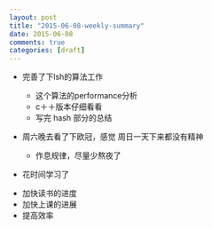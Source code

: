 ```yaml
---
layout: post
title: "2015-06-08-weekly-summary"
date: 2015-06-08
comments: true
categories: [draft]
---
```


* 完善了下lsh的算法工作
   - 这个算法的performance分析
   -  c＋＋版本仔细看看
   - 写完 hash 部分的总结

* 周六晚去看了下欧冠，感觉 周日一天下来都没有精神
   - 作息规律，尽量少熬夜了

* 花时间学习了
- 加快读书的进度
- 加快上课的进展
- 提高效率
